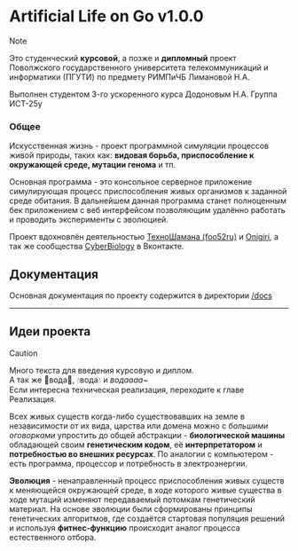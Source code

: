 # Artificial Life on Go v1.0.0

> [!NOTE]
> 
> Это студенческий **курсовой**, а позже и **дипломный** проект Поволжского государственного 
> университета телекоммуникаций и информатики (ПГУТИ) по предмету РИМПиЧБ Лимановой Н.А.
> 
> Выполнен студентом 3-го ускоренного курса Додоновым Н.А. Группа ИСТ-25у

### Общее

Искусственная жизнь - проект программной симуляции процессов живой природы, таких 
как: **видовая борьба, приспособление к окружающей среде, мутации генома** и тп.

Основная программа - это консольное серверное приложение симулирующая процесс 
приспособления живых организмов к заданной среде обитания. В дальнейшем данная 
программа станет полноценным бек приложением с веб интерфейсом позволяющим 
удалённо работать и проводить эксперименты с эволюцией.

Проект вдохновлён деятельностью [ТехноШамана (foo52ru)](https://www.youtube.com/channel/UCP1JsJgeNs86oqLGnjfGo9Q) 
и [Onigiri](https://www.youtube.com/channel/UCzdmz_lLWT_dPqOvFjXAMVg), а так же 
сообщества [CyberBiology](https://vk.com/cyberbiology?ysclid=m46nqxiqun660907933) в Вконтакте.

## Документация

Основная документация по проекту содержится в директории [/docs](/docs)

---

## Идеи проекта

> [!CAUTION]
> 
> Много текста для введения курсовую и диплом. <br>
> А так же 📖вода📖, 💧вода💧 и _водаааа~_<br>
> Если интересна техническая реализация, переходите к
> главе Реализация.

Всех живых существ когда-либо существовавших на земле в независимости от их вида, 
царства или домена можно с _большими оговорками_ упростить до общей абстракции - 
**биологической машины** обладающей своим **генетическим кодом**, её **интерпретатором**
и **потребностью во внешних ресурсах**. По аналогии с компьютером - есть программа, 
процессор и потребность в электроэнергии. 

**Эволюция** - ненаправленный процесс приспособления живых существ к меняющейся 
окружающей среде, в ходе которого живые существа в ходе мутаций изменяют передаваемый
потомкам генетический материал. На основе эволюции были сформированы принципы 
генетических алгоритмов, где создаётся стартовая популяция решений и используя 
**фитнес-функцию** происходит аналог процесса естественного отбора.
